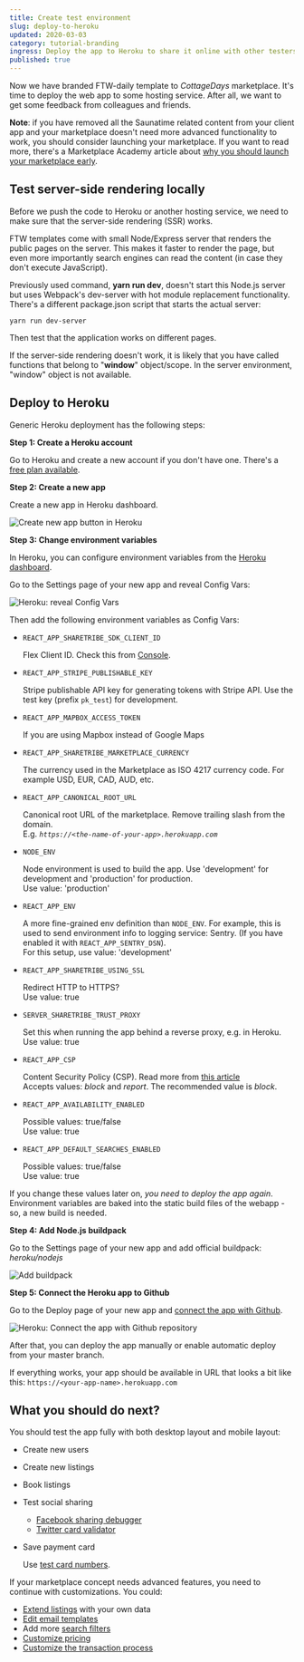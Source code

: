 ```yaml
---
title: Create test environment
slug: deploy-to-heroku
updated: 2020-03-03
category: tutorial-branding
ingress: Deploy the app to Heroku to share it online with other testers.
published: true
---
```


Now we have branded FTW-daily template to _CottageDays_ marketplace.
It's time to deploy the web app to some hosting service. After all, we
want to get some feedback from colleagues and friends.

**Note**: if you have removed all the Saunatime related content from
your client app and your marketplace doesn't need more advanced
functionality to work, you should consider launching your marketplace.
If you want to read more, there's a Marketplace Academy article about
[why you should launch your marketplace early](https://www.sharetribe.com/academy/why-you-should-launch-your-marketplace-early/).

## Test server-side rendering locally

Before we push the code to Heroku or another hosting service, we need to
make sure that the server-side rendering (SSR) works.

FTW templates come with small Node/Express server that renders the
public pages on the server. This makes it faster to render the page, but
even more importantly search engines can read the content (in case they
don't execute JavaScript).

Previously used command, **yarn run dev**, doesn't start this Node.js
server but uses Webpack's dev-server with hot module replacement
functionality. There's a different package.json script that starts the
actual server:

```shell
yarn run dev-server
```

Then test that the application works on different pages.

<extrainfo title="Extra: troubleshooting">

If the server-side rendering doesn't work, it is likely that you have
called functions that belong to "**window**" object/scope. In the server
environment, "window" object is not available.

</extrainfo>

## Deploy to Heroku

Generic Heroku deployment has the following steps:

**Step 1: Create a Heroku account**

Go to Heroku and create a new account if you don't have one. There's a
[free plan available](https://www.heroku.com/pricing).

**Step 2: Create a new app**

Create a new app in Heroku dashboard.

![Create new app button in Heroku](./heroku-create-new-app.png)

**Step 3: Change environment variables**

In Heroku, you can configure environment variables from the
[Heroku dashboard](https://devcenter.heroku.com/articles/config-vars#using-the-heroku-dashboard).

Go to the Settings page of your new app and reveal Config Vars:

![Heroku: reveal Config Vars](./heroku-config-vars.png)

Then add the following environment variables as Config Vars:

- `REACT_APP_SHARETRIBE_SDK_CLIENT_ID`

  Flex Client ID. Check this from
  [Console](https://flex-console.sharetribe.com/applications).

- `REACT_APP_STRIPE_PUBLISHABLE_KEY`

  Stripe publishable API key for generating tokens with Stripe API. Use
  the test key (prefix `pk_test`) for development.

- `REACT_APP_MAPBOX_ACCESS_TOKEN`

  If you are using Mapbox instead of Google Maps

- `REACT_APP_SHARETRIBE_MARKETPLACE_CURRENCY`

  The currency used in the Marketplace as ISO 4217 currency code. For
  example USD, EUR, CAD, AUD, etc.

- `REACT_APP_CANONICAL_ROOT_URL`

  Canonical root URL of the marketplace. Remove trailing slash from the
  domain.<br />E.g. _`https://<the-name-of-your-app>.herokuapp.com`_

- `NODE_ENV`

  Node environment is used to build the app. Use 'development' for
  development and 'production' for production.<br/> Use value:
  'production'

- `REACT_APP_ENV`

  A more fine-grained env definition than `NODE_ENV`. For example, this
  is used to send environment info to logging service: Sentry. (If you
  have enabled it with `REACT_APP_SENTRY_DSN`).<br/> For this setup, use
  value: 'development'

- `REACT_APP_SHARETRIBE_USING_SSL`

  Redirect HTTP to HTTPS?<br/> Use value: true

- `SERVER_SHARETRIBE_TRUST_PROXY`

  Set this when running the app behind a reverse proxy, e.g. in
  Heroku.<br/> Use value: true

- `REACT_APP_CSP`

  Content Security Policy (CSP). Read more from
  [this article](/guides/how-to-set-up-csp-for-ftw/)<br /> Accepts
  values: _block_ and _report_. The recommended value is _block_.

- `REACT_APP_AVAILABILITY_ENABLED`

  Possible values: true/false<br/> Use value: true

- `REACT_APP_DEFAULT_SEARCHES_ENABLED`

  Possible values: true/false<br/> Use value: true

If you change these values later on, _you need to deploy the app again_.
Environment variables are baked into the static build files of the
webapp - so, a new build is needed.

**Step 4: Add Node.js buildpack**

Go to the Settings page of your new app and add official buildpack:
_heroku/nodejs_

![Add buildpack](./heroku-add-buildpack.png)

**Step 5: Connect the Heroku app to Github**

Go to the Deploy page of your new app and
[connect the app with Github](https://devcenter.heroku.com/articles/github-integration#enabling-github-integration).

![Heroku: Connect the app with Github repository](./heroku-connect-to-github.png)

After that, you can deploy the app manually or enable automatic deploy
from your master branch.

If everything works, your app should be available in URL that looks a
bit like this: `https://<your-app-name>.herokuapp.com`

## What you should do next?

You should test the app fully with both desktop layout and mobile
layout:

- Create new users
- Create new listings
- Book listings
- Test social sharing
  - [Facebook sharing debugger](https://developers.facebook.com/tools/debug/)
  - [Twitter card validator](https://cards-dev.twitter.com/validator)
- Save payment card

  Use [test card numbers](https://stripe.com/docs/testing).

If your marketplace concept needs advanced features, you need to
continue with customizations. You could:

- [Extend listings](/guides/how-to-extend-listing-data-in-ftw/) with
  your own data
- [Edit email templates](/tutorials/edit-email-templates-with-flex-cli/)
- Add more
  [search filters](/guides/how-to-change-search-filters-in-ftw/)
- [Customize pricing](/background/custom-pricing/)
- [Customize the transaction process](background/transaction-process/)
